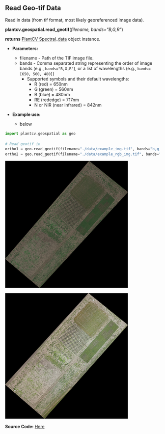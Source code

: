 ## Read Geo-tif Data

Read in data (from tif format, most likely georeferenced image data). 

**plantcv.geospatial.read_geotif**(*filename, bands="B,G,R"*)

**returns** [PlantCV Spectral_data](https://plantcv.readthedocs.io/en/latest/Spectral_data/) object instance.

- **Parameters:**
    - filename - Path of the TIF image file.
    - bands - Comma separated string representing the order of image bands (e.g., `bands="B,G,R"`), or a list of wavelengths (e.g., `bands=[650, 560, 480]`)
        - Supported symbols and their default wavelengths: 
            - R (red) = 650nm
            - G (green) = 560nm
            - B (blue) = 480nm
            - RE (rededge) = 717nm
            - N or NIR (near infrared) = 842nm

- **Example use:**
    - below


```python
import plantcv.geospatial as geo

# Read geotif in
ortho1 = geo.read_geotif(filename="./data/example_img.tif", bands="b,g,r,RE,NIR")
ortho2 = geo.read_geotif(filename="./data/example_rgb_img.tif", bands="B,G,R")

```

![Screenshot](documentation_images/multispec_pseudo_rgb.png)

![Screenshot](documentation_images/rgb.png)

**Source Code:** [Here](https://github.com/danforthcenter/plantcv-geospatial/blob/main/plantcv/geospatial/read_geotif.py)
